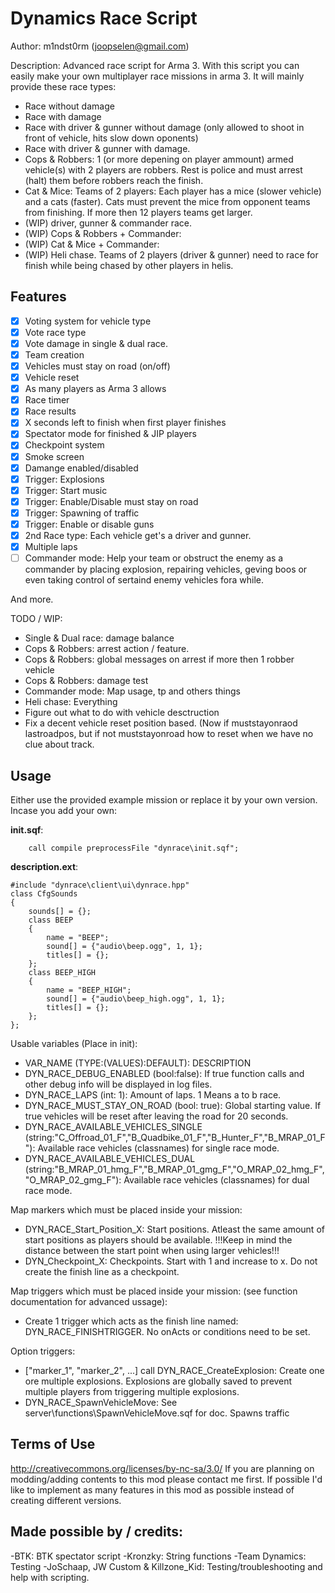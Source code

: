Dynamics Race Script
================================
Author: m1ndst0rm (joopselen@gmail.com)

Description:
Advanced race script for Arma 3. With this script you can easily make your own multiplayer race missions in arma 3.
It will mainly provide these race types:

* Race without damage
* Race with damage 
* Race with driver & gunner without damage (only allowed to shoot in front of vehicle, hits slow down oponents)
* Race with driver & gunner with damage. 
* Cops & Robbers: 1 (or more depening on player ammount) armed vehicle(s) with 2 players are robbers. Rest is police and must arrest (halt) them before robbers reach the finish.
* Cat & Mice: Teams of 2 players: Each player has a mice (slower vehicle) and a cats (faster). Cats must prevent the mice from opponent teams from finishing. If more then 12 players teams get larger.
* (WIP) driver, gunner & commander race.
* (WIP) Cops & Robbers + Commander:
* (WIP) Cat & Mice + Commander:
* (WIP) Heli chase. Teams of 2 players (driver & gunner) need to race for finish while being chased by other players in helis.

Features
--------
- [x] Voting system for vehicle type
- [x] Vote race type
- [x] Vote damage in single & dual race.
- [x] Team creation
- [x] Vehicles must stay on road (on/off)
- [x] Vehicle reset
- [x] As many players as Arma 3 allows
- [x] Race timer
- [x] Race results
- [x] X seconds left to finish when first player finishes
- [x] Spectator mode for finished & JIP players
- [x] Checkpoint system
- [x] Smoke screen
- [x] Damange enabled/disabled
- [x] Trigger: Explosions
- [x] Trigger: Start music
- [x] Trigger: Enable/Disable must stay on road
- [x] Trigger: Spawning of traffic
- [x] Trigger: Enable or disable guns
- [x] 2nd Race type: Each vehicle get's a driver and gunner.
- [x] Multiple laps
- [ ] Commander mode: Help your team or obstruct the enemy as a commander by placing explosion, repairing vehicles, geving boos or even taking control of sertaind enemy vehicles fora while.

And more.

TODO / WIP:
- Single & Dual race: damage balance
- Cops & Robbers: arrest action / feature. 
- Cops & Robbers: global messages on arrest if more then 1 robber vehicle
- Cops & Robbers: damage test
- Commander mode: Map usage, tp and others things
- Heli chase: Everything
- Figure out what to do with vehicle desctruction
- Fix a decent vehicle reset position based. (Now if muststayonraod lastroadpos, but if not muststayonroad how to reset when we have no clue about track.

Usage
-----

Either use the provided example mission or replace it by your own version. 
Incase you add your own:

**init.sqf**:

		call compile preprocessFile "dynrace\init.sqf";

**description.ext**:

	#include "dynrace\client\ui\dynrace.hpp"
	class CfgSounds
	{
		sounds[] = {};
		class BEEP
		{
			name = "BEEP";
			sound[] = {"audio\beep.ogg", 1, 1};
			titles[] = {};
		};
		class BEEP_HIGH
		{
			name = "BEEP_HIGH";
			sound[] = {"audio\beep_high.ogg", 1, 1};
			titles[] = {};
		};
	};

	
Usable variables (Place in init):

* VAR_NAME (TYPE:(VALUES):DEFAULT): DESCRIPTION
* DYN_RACE_DEBUG_ENABLED (bool:false): If true function calls and other debug info will be displayed in log files.
* DYN_RACE_LAPS (int: 1): Amount of laps. 1 Means a to b race.
* DYN_RACE_MUST_STAY_ON_ROAD (bool: true): Global starting value. If true vehicles will be reset after leaving the road for 20 seconds.
* DYN_RACE_AVAILABLE_VEHICLES_SINGLE (string:"C_Offroad_01_F","B_Quadbike_01_F","B_Hunter_F","B_MRAP_01_F"): Available race vehicles (classnames) for single race mode.
* DYN_RACE_AVAILABLE_VEHICLES_DUAL (string:"B_MRAP_01_hmg_F","B_MRAP_01_gmg_F","O_MRAP_02_hmg_F","O_MRAP_02_gmg_F"): Available race vehicles (classnames) for dual race mode.

Map markers which must be placed inside your mission:

* DYN_RACE_Start_Position_X: Start positions. Atleast the same amount of start positions as players should be available. !!!Keep in mind the distance between the start point when using larger vehicles!!!
* DYN_Checkpoint_X: Checkpoints. Start with 1 and increase to x. Do not create the finish line as a checkpoint.

Map triggers which must be placed inside your mission: (see function documentation for advanced ussage):

* Create 1 trigger which acts as the finish line named: DYN_RACE_FINISHTRIGGER. No onActs or conditions need to be set.

Option triggers:
* ["marker_1", "marker_2", ...] call DYN_RACE_CreateExplosion: Create one ore multiple explosions. Explosions are globally saved to prevent multiple players from triggering multiple explosions.
* DYN_RACE_SpawnVehicleMove: See server\functions\SpawnVehicleMove.sqf for doc. Spawns traffic

Terms of Use
------------
http://creativecommons.org/licenses/by-nc-sa/3.0/
If you are planning on modding/adding contents to this mod please contact me first. If possible I'd like to implement as many features in this mod as possible instead of creating different versions.

Made possible by / credits:
---------------------------
-BTK: BTK spectator script
-Kronzky: String functions
-Team Dynamics: Testing
-JoSchaap, JW Custom & Killzone_Kid: Testing/troubleshooting and help with scripting.